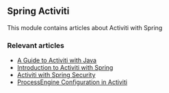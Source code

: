 ## Spring Activiti

This module contains articles about Activiti with Spring 

### Relevant articles

- [A Guide to Activiti with Java](http://www.baeldung.com/java-activiti)
- [Introduction to Activiti with Spring](http://www.baeldung.com/spring-activiti)
- [Activiti with Spring Security](http://www.baeldung.com/activiti-spring-security)
- [ProcessEngine Configuration in Activiti](http://www.baeldung.com/activiti-process-engine)
